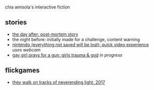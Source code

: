 chia amisola's interactive fiction

## stories

* [the day after: post-mortem story](https://philome.la/amisoIa/the-day-after)
* the night before: initially made for a challenge, content warning
* [nintendo (everything not saved will be lost): quick video experience](https://chia.dev/nintendo/a%20game.html) _uses webcam_
* [gay girl prays for a gun: girls trauma & god](https://chiaski.github.io/if/gay%20girl%20prays%20for%20a%20gun/gay%20girl%20prays%20for%20a%20gun.html) _in progress_

## flickgames
* [they walk on tracks of neverending light, 2017](https://www.flickgame.org/flickuplay.html?p=5eba77c9bca8e93bcbb2f2aa6040a145)
